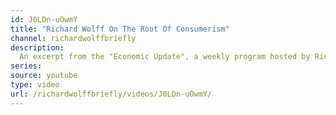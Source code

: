 ```yaml
---
id: J0LDn-uOwmY
title: "Richard Wolff On The Root Of Consumerism"
channel: richardwolffbriefly
description:
  An excerpt from the "Economic Update", a weekly program hosted by Richard Wolff.
series:
source: youtube
type: video
url: /richardwolffbriefly/videos/J0LDn-uOwmY/
---
```

